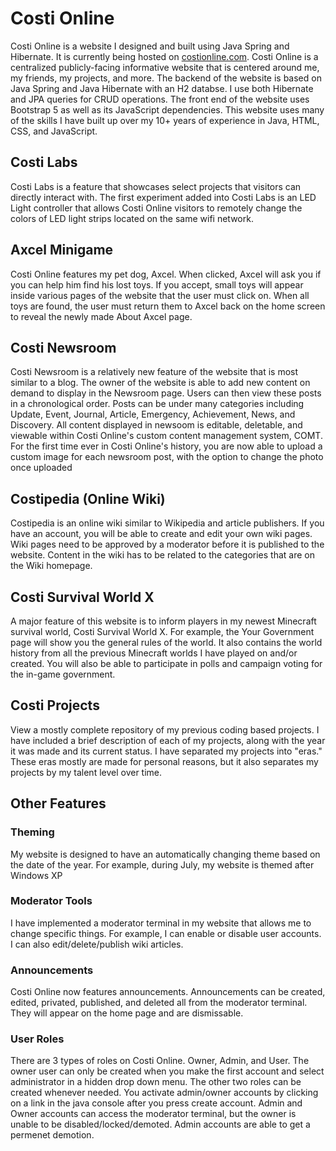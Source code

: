 # Costi Online

Costi Online is a website I designed and built using Java Spring and Hibernate. It is currently being hosted on [costionline.com](costionline.com). Costi Online is a centralized publicly-facing informative website that is centered around me, my friends, my projects, and more. The backend of the website is based on Java Spring and Java Hibernate with an H2 databse. I use both Hibernate and JPA queries for CRUD operations. The front end of the website uses Bootstrap 5 as well as its JavaScript dependencies. This website uses many of the skills I have built up over my 10+ years of experience in Java, HTML, CSS, and JavaScript.

## Costi Labs
Costi Labs is a feature that showcases select projects that visitors can directly interact with. The first experiment added into Costi Labs is an LED Light controller that allows Costi Online visitors to remotely change the colors of LED light strips located on the same wifi network.
## Axcel Minigame
Costi Online features my pet dog, Axcel. When clicked, Axcel will ask you if you can help him find his lost toys. If you accept, small toys will appear inside various pages of the website that the user must click on. When all toys are found, the user must return them to Axcel back on the home screen to reveal the newly made About Axcel page.
## Costi Newsroom
Costi Newsroom is a relatively new feature of the website that is most similar to a blog. The owner of the website is able to add new content on demand to display in the Newsroom page. Users can then view these posts in a chronological order. Posts can be under many categories including Update, Event, Journal, Article, Emergency, Achievement, News, and Discovery. All content displayed in newsoom is editable, deletable, and viewable within Costi Online's custom content management system, COMT. For the first time ever in Costi Online's history, you are now able to upload a custom image for each newsroom post, with the option to change the photo once uploaded
## Costipedia (Online Wiki)
Costipedia is an online wiki similar to Wikipedia and article publishers. If you have an account, you will be able to create and edit your own wiki pages. Wiki pages need to be approved by a moderator before it is published to the website. Content in the wiki has to be related to the categories that are on the Wiki homepage.
## Costi Survival World X
A major feature of this website is to inform players in my newest Minecraft survival world, Costi Survival World X. For example, the Your Government page will show you the general rules of the world. It also contains the world history from all the previous Minecraft worlds I have played on and/or created. You will also be able to participate in polls and campaign voting for the in-game government.
## Costi Projects
View a mostly complete repository of my previous coding based projects. I have included a brief description of each of my projects, along with the year it was made and its current status. I have separated my projects into "eras." These eras mostly are made for personal reasons, but it also separates my projects by my talent level over time.
## Other Features
### Theming
My website is designed to have an automatically changing theme based on the date of the year. For example, during July, my website is themed after Windows XP
### Moderator Tools
I have implemented a moderator terminal in my website that allows me to change specific things. For example, I can enable or disable user accounts. I can also edit/delete/publish wiki articles.
### Announcements
Costi Online now features announcements. Announcements can be created, edited, privated, published, and deleted all from the moderator terminal. They will appear on the home page and are dismissable.
### User Roles
There are 3 types of roles on Costi Online. Owner, Admin, and User. The owner user can only be created when you make the first account and select administrator in a hidden drop down menu. The other two roles can be created whenever needed. You activate admin/owner accounts by clicking on a link in the java console after you press create account. Admin and Owner accounts can access the moderator terminal, but the owner is unable to be disabled/locked/demoted. Admin accounts are able to get a permenet demotion.
